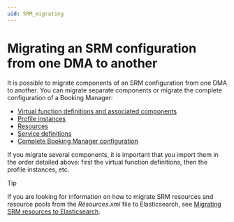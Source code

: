 ```yaml
---
uid: SRM_migrating
---
```


# Migrating an SRM configuration from one DMA to another

It is possible to migrate components of an SRM configuration from one DMA to another. You can migrate separate components or migrate the complete configuration of a Booking Manager:

- [Virtual function definitions and associated components](xref:SRM_migrating_functions)
- [Profile instances](xref:SRM_migrating_profile_instances)
- [Resources](xref:SRM_migrating_resources)
- [Service definitions](xref:SRM_migrating_service_definitions)
- [Complete Booking Manager configuration](xref:SRM_migrating_booking_manager_full_configuration)

If you migrate several components, it is important that you import them in the order detailed above: first the virtual function definitions, then the profile instances, etc.

> [!TIP]
> If you are looking for information on how to migrate SRM resources and resource pools from the *Resources.xml* file to Elasticsearch, see [Migrating SRM resources to Elasticsearch](xref:Resources_migration_to_elastic).
